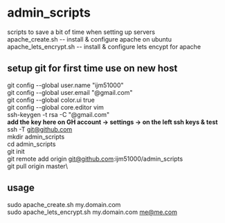 # admin_scripts
scripts to save a bit of time when setting up servers\
apache_create.sh -- install & configure apache on ubuntu\
apache_lets_encrypt.sh -- install & configure lets encypt for apache

## setup git for first time use on new host
git config --global user.name "ijm51000"\
git config --global user.email "@gmail.com"\
git config --global color.ui true\
git config --global core.editor vim\
ssh-keygen -t rsa -C "@gmail.com"\
**add the key here on GH account -> settings -> on the left ssh keys & test**\
ssh -T git@github.com\
mkdir admin_scripts\
cd admin_scripts\
git init\
git remote add origin git@github.com:ijm51000/admin_scripts\
git pull origin master\

## usage
sudo  apache_create.sh my.domain.com\
sudo apache_lets_encrypt.sh my.domain.com me@me.com
